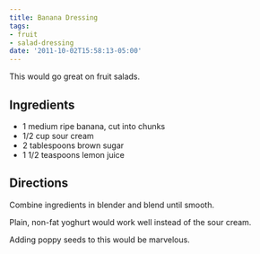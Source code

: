 ```yaml
---
title: Banana Dressing
tags:
- fruit
- salad-dressing
date: '2011-10-02T15:58:13-05:00'
---
```

This would go great on fruit salads.


## Ingredients
* 1 medium ripe banana, cut into chunks
* 1/2 cup sour cream
* 2 tablespoons brown sugar
* 1 1/2 teaspoons lemon juice


## Directions

Combine ingredients in blender and blend until smooth.

Plain, non-fat yoghurt would work well instead of the sour cream.

Adding poppy seeds to this would be marvelous.

